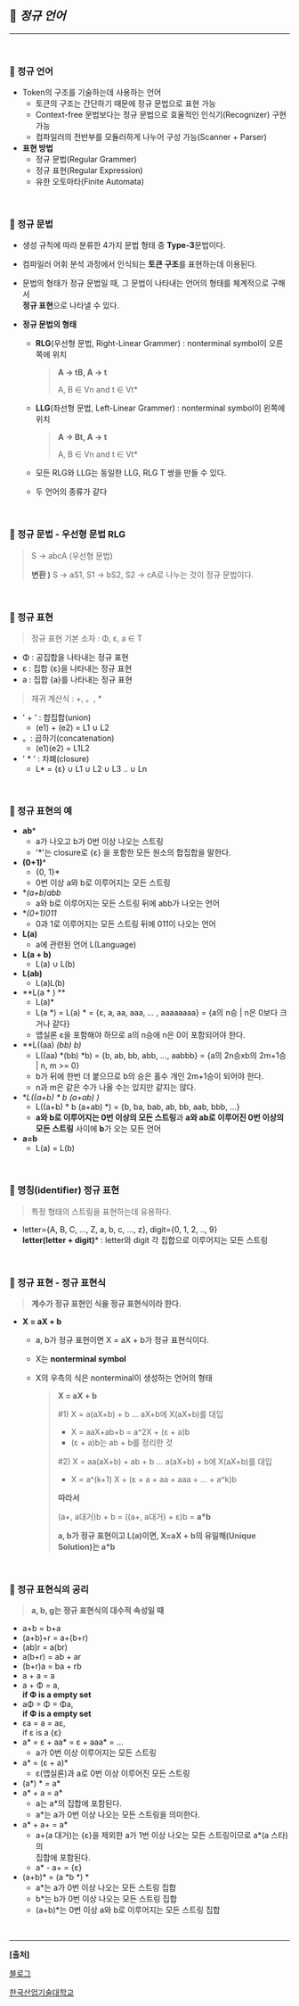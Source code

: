 ## **🎈 *정규 언어***

***

<br> 

### **🎯 정규 언어**

- Token의 구조를 기술하는데 사용하는 언어
  - 토큰의 구조는 간단하기 때문에 정규 문법으로 표현 가능
  - Context-free 문법보다는 정규 문법으로 효율적인 인식기(Recognizer) 구현 가능
  - 컴파일러의 전반부를 모듈러하게 나누어 구성 가능(Scanner + Parser)
- **표현 방법**
  - 정규 문법(Regular Grammer)
  - 정규 표현(Regular Expression)
  - 유한 오토마타(Finite Automata)

<br> 

### **🎯 정규 문법**

- 생성 규칙에 따라 분류한 4가지 문법 형태 중 **Type-3**문법이다.

- 컴파일러 어휘 분석 과정에서 인식되는 **토큰 구조**를 표현하는데 이용된다.

- 문법의 형태가 정규 문법일 때, 그 문법이 나타내는 언어의 형태를 체계적으로 구해서<br> **정규 표현**으로 나타낼 수 있다.

- **정규 문법의 형태**

  - **RLG**(우선형 문법, Right-Linear Grammer) : nonterminal symbol이 오른쪽에 위치

    > **A -> tB, A -> t**
    >
    > A, B ∈ Vn and t ∈ Vt*

  - **LLG**(좌선형 문법, Left-Linear Grammer) : nonterminal symbol이 왼쪽에 위치

    > **A -> Bt, A -> t**
    >
    > A, B ∈ Vn and t ∈ Vt*

  - 모든 RLG와 LLG는 동일한 LLG, RLG T 쌍을 만들 수 있다.

  - 두 언어의 종류가 같다

<br> 

### **🎯 정규 문법 - 우선형 문법 RLG**

> S -> abcA (우선형 문법)
>
> **변환 )** S -> aS1, S1 -> bS2, S2 -> cA로 나누는 것이 정규 문법이다.

<br> 

### **🎯 정규 표현**

> 정규 표현 기본 소자 : Φ, ε, a ∈ T

- Φ : 공집합을 나타내는 정규 표현
- ε : 집합 {ε}을 나타내는 정규 표현
- a : 집합 {a}를 나타내는 정규 표현 

> 재귀 계산식 : +, 。, *

- ' + ' : 합집합(union)
  - (e1) + (e2) = L1 ∪ L2
- 。: 곱하기(concatenation)
  - (e1)(e2) = L1L2
- ' * ' : 차폐(closure) 
  - L* = {ε} ∪ L1 ∪ L2 ∪ L3 .. ∪ Ln

<br> 

### **🎯 정규 표현의 예**

- **ab***
  - a가 나오고 b가 0번 이상 나오는 스트링 
  - '*'는 closure로 {ε} 을 포함한 모든 원소의 합집합을 말한다.
- **(0+1)***
  - {0, 1}*
  - 0번 이상 a와 b로 이루어지는 모든 스트링 
- **(a+b)*abb**
  - a와 b로 이루어지는 모든 스트링 뒤에 abb가 나오는 언어
- **(0+1)*011**
  - 0과 1로 이루어지는 모든 스트링 뒤에 011이 나오는 언어 
- **L(a)** 
  - a에 관련된 언어 L(Language)
- **L(a + b)**
  - L(a) ∪ L(b)
- **L(ab)** 
  - L(a)L(b)
- **L(a * ) **
  - L(a)*
  - L(a *) = L(a) * = {ε, a, aa, aaa, ... , aaaaaaaa} = {a의 n승 | n은 0보다 크거나 같다}
  - 앱실론 ε을 포함해야 하므로 a의 n승에 n은 0이 포함되어야 한다.
- **L((aa) *(bb) *b)**
  - L((aa) *(bb) *b) = {b, ab, bb, abb, ..., aabbb} = {a의 2n승xb의 2m+1승 | n, m >= 0}
  - b가 뒤에 한번 더 붙으므로 b의 승은 홀수 개인 2m+1승이 되어야 한다.
  - n과 m은 같은 수가 나올 수는 있지만 같지는 않다.
- **L((a+b) * b (a+ab) *)**
  - L((a+b) * b (a+ab) *) = {b, ba, bab, ab, bb, aab, bbb, ...}
  - **a와 b로 이루어지는 0번 이상의 모든 스트링**과 **a와 ab로 이루어진 0번 이상의<br> 모든 스트링** 사이에 **b**가 오는 모든 언어 
- **a=b**
  - L(a) = L(b)

<br> 

### **🎯 명칭(identifier) 정규 표현**

> 특정 형태의 스트링을 표현하는데 유용하다.

- letter={A, B, C, ..., Z, a, b, c, ..., z}, digit={0, 1, 2, .., 9}<br> **letter(letter + digit)*** : letter와 digit 각 집합으로 이루어지는 모든 스트링

<br> 

### **🎯 정규 표현 - 정규 표현식**

> **계수가 정규 표현인 식을 정규 표현식이라 한다.**

- **X = aX + b**

  - a, b가 정규 표현이면 X = aX + b가 정규 표현식이다.

  - X는 **nonterminal symbol**

  - X의 우측의 식은 nonterminal이 생성하는 언어의 형태

    > **X = aX + b**
    >
    > #1) X = a(aX+b) + b     ... aX+b에 X(aX+b)를 대입
    >
    > - X = aaX+ab+b = a^2X + (ε + a)b
    > - (ε + a)b는 ab + b를 정리한 것 
    >
    > #2) X = aa(aX+b) + ab + b    ... a(aX+b) + b에 X(aX+b)를 대입
    >
    > - X = a^(k+1) X + (ε + a + aa + aaa + ... + a^k)b
    >
    > **따라서**
    >
    > (a+, a대거)b + b = ((a+, a대거) + ε)b = **a*b**
    >
    > **a, b가 정규 표현이고 L(a)이면, X=aX + b의 유일해(Unique Solution)는 a*b**
  
  <br> 

### **🎯 정규 표현식의 공리**

> **a, b, g는 정규 표현식의 대수적 속성일 때**

- a+b = b+a
- (a+b)+r = a+(b+r)
- (ab)r = a(br)
- a(b+r) = ab + ar
- (b+r)a = ba + rb
- a + a = a
- a + Φ = a, <br> **if Φ is a empty set**
- aΦ = Φ = Φa, <br>**if Φ is a empty set**
- εa = a = aε, <br> if ε is a {ε}
- a* = ε + aa* = ε + aaa* = ...
  - a가 0번 이상 이루어지는 모든 스트링 
- a* = (ε + a)* 
  - ε(앱실론)과 a로 0번 이상 이루어진 모든 스트링
- (a*) * = a*
- a* + a = a*
  - a는 a*의 집합에 포함된다.
  - a*는 a가 0번 이상 나오는 모든 스트링을 의미한다.
- a* + a+ = a*
  - a+(a 대거)는 {ε}을 제외한 a가 1번 이상 나오는 모든 스트링이므로 a*(a 스타)의<br> 집합에 포함된다.
  - a* - a+ = {ε}
- (a+b)* = (a *b *) *
  - a*는 a가 0번 이상 나오는 모든 스트링 집합
  - b*는 b가 0번 이상 나오는 모든 스트링 집합
  - (a+b)*는 0번 이상 a와 b로 이루어지는 모든 스트링 집합 

<br> 

***

**[출처]**

[블로그](https://m.blog.naver.com/sjc02183/221648884997)

[한국산업기술대학교](https://portal.kpu.ac.kr/portal/default/stu)